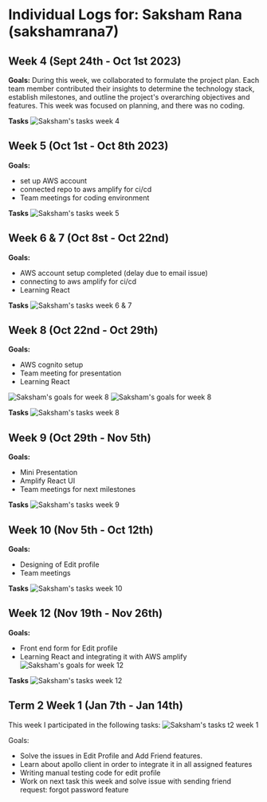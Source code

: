 # Individual Logs for: Saksham Rana (sakshamrana7)

## Week 4 (Sept 24th - Oct 1st 2023)

**Goals:**
During this week, we collaborated to formulate the project plan. Each team member contributed their insights to determine the technology stack, establish milestones, and outline the project's overarching objectives and features. This week was focused on planning, and there was no coding.

**Tasks**
![Saksham's tasks week 4](./screenshots/sak_week4.png)

## Week 5 (Oct 1st - Oct 8th 2023)

**Goals:**

- set up AWS account
- connected repo to aws amplify for ci/cd
- Team meetings for coding environment

**Tasks**
![Saksham's tasks week 5](./screenshots/sak_week5.png)

## Week 6 & 7 (Oct 8st - Oct 22nd)

**Goals:**

- AWS account setup completed (delay due to email issue)
- connecting to aws amplify for ci/cd
- Learning React

**Tasks**
![Saksham's tasks week 6 & 7](./screenshots/sak_week6.png)

## Week 8 (Oct 22nd - Oct 29th)

**Goals:**

- AWS cognito setup
- Team meeting for presentation
- Learning React

![Saksham's goals for week 8](./screenshots/week8_task1.png)
![Saksham's goals for week 8](./screenshots/week8_task2.png)

**Tasks**
![Saksham's tasks week 8](./screenshots/sak_week8.png)

## Week 9 (Oct 29th - Nov 5th)

**Goals:**

- Mini Presentation
- Amplify React UI
- Team meetings for next milestones

**Tasks**
![Saksham's tasks week 9](./screenshots/sak_week9.png)

## Week 10 (Nov 5th - Oct 12th)

**Goals:**

- Designing of Edit profile
- Team meetings

**Tasks**
![Saksham's tasks week 10](./screenshots/sak_week10.png)

## Week 12 (Nov 19th - Nov 26th)

**Goals:**

- Front end form for Edit profile
- Learning React and integrating it with AWS amplify
![Saksham's goals for week 12](./screenshots/week8_task1.png)

**Tasks**
![Saksham's tasks week 12](./screenshots/sak_week12.png)

## Term 2 Week 1 (Jan 7th - Jan 14th)

This week I participated in the following tasks:
![Saksham's tasks t2 week 1](./screenshots/T2_week1_task.png)

Goals:

- Solve the issues in Edit Profile and Add Friend features.
- Learn about apollo client in order to integrate it in all assigned features
- Writing manual testing code for edit profile
- Work on next task this week and solve issue with sending friend request: forgot password feature
